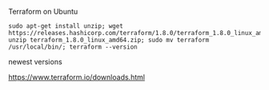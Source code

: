 Terraform on Ubuntu
```
sudo apt-get install unzip; wget https://releases.hashicorp.com/terraform/1.8.0/terraform_1.8.0_linux_amd64.zip; unzip terraform_1.8.0_linux_amd64.zip; sudo mv terraform /usr/local/bin/; terraform --version
```

newest versions

https://www.terraform.io/downloads.html
